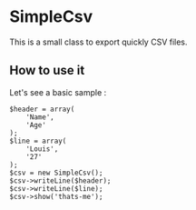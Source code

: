 SimpleCsv
=========

This is a small class to export quickly CSV files.

How to use it
-------------------------

Let's see a basic sample :

    $header = array(
        'Name',
        'Age'
    );
    $line = array(
        'Louis',
        '27'
    );
    $csv = new SimpleCsv();
    $csv->writeLine($header);
    $csv->writeLine($line);
    $csv->show('thats-me');
